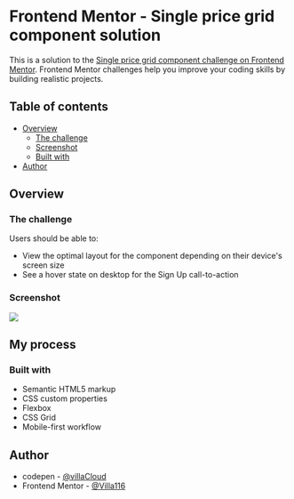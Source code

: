 # Frontend Mentor - Single price grid component solution

This is a solution to the [Single price grid component challenge on Frontend Mentor](https://www.frontendmentor.io/challenges/single-price-grid-component-5ce41129d0ff452fec5abbbc). Frontend Mentor challenges help you improve your coding skills by building realistic projects. 

## Table of contents

- [Overview](#overview)
  - [The challenge](#the-challenge)
  - [Screenshot](#screenshot)
  - [Built with](#built-with)
- [Author](#author)

## Overview

### The challenge

Users should be able to:

- View the optimal layout for the component depending on their device's screen size
- See a hover state on desktop for the Sign Up call-to-action

### Screenshot

![](./screenshot.jpg)

## My process

### Built with

- Semantic HTML5 markup
- CSS custom properties
- Flexbox
- CSS Grid
- Mobile-first workflow

## Author

- codepen - [@villaCloud](https://codepen.io/villaCloud)
- Frontend Mentor - [@Villa116](https://www.frontendmentor.io/profile/Villa116)
